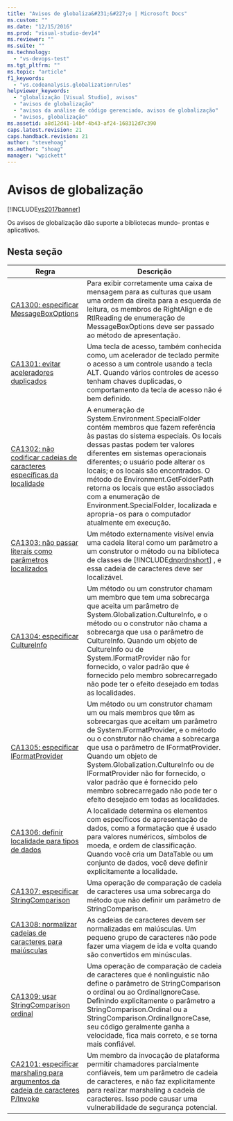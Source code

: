```yaml
---
title: "Avisos de globaliza&#231;&#227;o | Microsoft Docs"
ms.custom: ""
ms.date: "12/15/2016"
ms.prod: "visual-studio-dev14"
ms.reviewer: ""
ms.suite: ""
ms.technology: 
  - "vs-devops-test"
ms.tgt_pltfrm: ""
ms.topic: "article"
f1_keywords: 
  - "vs.codeanalysis.globalizationrules"
helpviewer_keywords: 
  - "globalização [Visual Studio], avisos"
  - "avisos de globalização"
  - "avisos da análise de código gerenciado, avisos de globalização"
  - "avisos, globalização"
ms.assetid: a8d12d41-14bf-4b43-af24-168312d7c390
caps.latest.revision: 21
caps.handback.revision: 21
author: "stevehoag"
ms.author: "shoag"
manager: "wpickett"
---
```

# Avisos de globaliza&#231;&#227;o
[!INCLUDE[vs2017banner](../code-quality/includes/vs2017banner.md)]

Os avisos de globalização dão suporte a bibliotecas mundo\- prontas e aplicativos.  
  
## Nesta seção  
  
|Regra|Descrição|  
|-----------|---------------|  
|[CA1300: especificar MessageBoxOptions](../code-quality/ca1300-specify-messageboxoptions.md)|Para exibir corretamente uma caixa de mensagem para as culturas que usam uma ordem da direita para a esquerda de leitura, os membros de RightAlign e de RtlReading de enumeração de MessageBoxOptions deve ser passado ao método de apresentação.|  
|[CA1301: evitar aceleradores duplicados](../Topic/CA1301:%20Avoid%20duplicate%20accelerators.md)|Uma tecla de acesso, também conhecida como, um acelerador de teclado permite o acesso a um controle usando a tecla ALT.  Quando vários controles de acesso tenham chaves duplicadas, o comportamento da tecla de acesso não é bem definido.|  
|[CA1302: não codificar cadeias de caracteres específicas da localidade](../code-quality/ca1302-do-not-hardcode-locale-specific-strings.md)|A enumeração de System.Environment.SpecialFolder contém membros que fazem referência às pastas do sistema especiais.  Os locais dessas pastas podem ter valores diferentes em sistemas operacionais diferentes; o usuário pode alterar os locais; e os locais são encontrados.  O método de Environment.GetFolderPath retorna os locais que estão associados com a enumeração de Environment.SpecialFolder, localizada e apropria\-os para o computador atualmente em execução.|  
|[CA1303: não passar literais como parâmetros localizados](../code-quality/ca1303-do-not-pass-literals-as-localized-parameters.md)|Um método externamente visível envia uma cadeia literal como um parâmetro a um construtor o método ou na biblioteca de classes de [!INCLUDE[dnprdnshort](../code-quality/includes/dnprdnshort_md.md)] , e essa cadeia de caracteres deve ser localizável.|  
|[CA1304: especificar CultureInfo](../Topic/CA1304:%20Specify%20CultureInfo.md)|Um método ou um construtor chamam um membro que tem uma sobrecarga que aceita um parâmetro de System.Globalization.CultureInfo, e o método ou o construtor não chama a sobrecarga que usa o parâmetro de CultureInfo.  Quando um objeto de CultureInfo ou de System.IFormatProvider não for fornecido, o valor padrão que é fornecido pelo membro sobrecarregado não pode ter o efeito desejado em todas as localidades.|  
|[CA1305: especificar IFormatProvider](../code-quality/ca1305-specify-iformatprovider.md)|Um método ou um construtor chamam um ou mais membros que têm as sobrecargas que aceitam um parâmetro de System.IFormatProvider, e o método ou o construtor não chama a sobrecarga que usa o parâmetro de IFormatProvider.  Quando um objeto de System.Globalization.CultureInfo ou de IFormatProvider não for fornecido, o valor padrão que é fornecido pelo membro sobrecarregado não pode ter o efeito desejado em todas as localidades.|  
|[CA1306: definir localidade para tipos de dados](../code-quality/ca1306-set-locale-for-data-types.md)|A localidade determina os elementos com específicos de apresentação de dados, como a formatação que é usado para valores numéricos, símbolos de moeda, e ordem de classificação.  Quando você cria um DataTable ou um conjunto de dados, você deve definir explicitamente a localidade.|  
|[CA1307: especificar StringComparison](../code-quality/ca1307-specify-stringcomparison.md)|Uma operação de comparação de cadeia de caracteres usa uma sobrecarga do método que não definir um parâmetro de StringComparison.|  
|[CA1308: normalizar cadeias de caracteres para maiúsculas](../code-quality/ca1308-normalize-strings-to-uppercase.md)|As cadeias de caracteres devem ser normalizadas em maiúsculas.  Um pequeno grupo de caracteres não pode fazer uma viagem de ida e volta quando são convertidos em minúsculas.|  
|[CA1309: usar StringComparison ordinal](../code-quality/ca1309-use-ordinal-stringcomparison.md)|Uma operação de comparação de cadeia de caracteres que é nonlinguistic não define o parâmetro de StringComparison o ordinal ou ao OrdinalIgnoreCase.  Definindo explicitamente o parâmetro a StringComparison.Ordinal ou a StringComparison.OrdinalIgnoreCase, seu código geralmente ganha a velocidade, fica mais correto, e se torna mais confiável.|  
|[CA2101: especificar marshaling para argumentos da cadeia de caracteres P\/Invoke](../code-quality/ca2101-specify-marshaling-for-p-invoke-string-arguments.md)|Um membro da invocação de plataforma permitir chamadores parcialmente confiáveis, tem um parâmetro de cadeia de caracteres, e não faz explicitamente para realizar marshaling a cadeia de caracteres.  Isso pode causar uma vulnerabilidade de segurança potencial.|